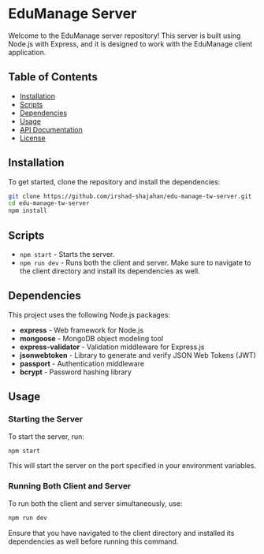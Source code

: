 # EduManage Server

Welcome to the EduManage server repository! This server is built using Node.js with Express, and it is designed to work with the EduManage client application.

## Table of Contents

- [Installation](#installation)
- [Scripts](#scripts)
- [Dependencies](#dependencies)
- [Usage](#usage)
- [API Documentation](#api-documentation)
- [License](#license)

## Installation

To get started, clone the repository and install the dependencies:

```bash
git clone https://github.com/irshad-shajahan/edu-manage-tw-server.git
cd edu-manage-tw-server
npm install
```

## Scripts

- `npm start` - Starts the server.
- `npm run dev` - Runs both the client and server. Make sure to navigate to the client directory and install its dependencies as well.

## Dependencies

This project uses the following Node.js packages:

- **express** - Web framework for Node.js
- **mongoose** - MongoDB object modeling tool
- **express-validator** - Validation middleware for Express.js
- **jsonwebtoken** - Library to generate and verify JSON Web Tokens (JWT)
- **passport** - Authentication middleware
- **bcrypt** - Password hashing library

## Usage

### Starting the Server

To start the server, run:

```bash
npm start
```

This will start the server on the port specified in your environment variables.

### Running Both Client and Server

To run both the client and server simultaneously, use:

```bash
npm run dev
```

Ensure that you have navigated to the client directory and installed its dependencies as well before running this command.

